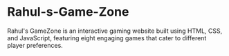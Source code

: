 # Rahul-s-Game-Zone
Rahul's GameZone is an interactive gaming website built using  HTML,  CSS,  and JavaScript, featuring eight engaging games that cater to different player preferences. 
